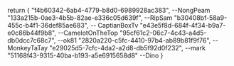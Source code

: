 return {
"f4b60342-6ab4-4779-b8d0-6989928ac383", --NongPeam
"133a215b-0ae3-4b5b-82ae-e336c05d639f", --RipSam
"b30408bf-58a9-455c-b4f1-36def85ae683", -- CaptianBoxTv
"e43e5f8d-684f-4f34-b9a7-e0c86b44f9b8", --CamelotOnTheTop
"95cf61c2-06c7-4c43-a4d5-db0dcc7c68c7", --ok81
"2820a220-c5fc-4410-97b4-ab89b81f9f76", --MonkeyTaTay
"e29025d5-7cfc-4da2-a2d8-db5f92d0f232", --mark
"51168f43-9315-40ba-b193-a5e6915658d8" --Dino
}
